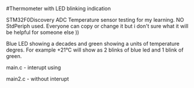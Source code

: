 #Thermometer with LED blinking indication

STM32F0Discovery ADC Temperature sensor testing for my learning. NO StdPeriph used. 
Everyone can copy or change it but i don't sure what it will be helpful for someone else ))

Blue LED showing a decades and green showing a units of temperature degres. 
For example +21°C will show as 2 blinks of blue led and 1 blink of green.

main.c - interupt using

main2.c - without interupt
